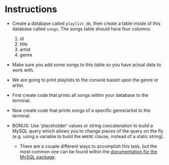 # Instructions

- Create a database called `playlist_db`, then create a table inside of this database called `songs`. The songs table should have four columns:

  1. id
  2. title
  3. artist
  4. genre

- Make sure you add some songs to this table so you have actual data to work with.

- We are going to print playlists to the console based upon the genre or artist.

- First create code that prints all songs within your database to the terminal.

- Now create code that prints songs of a specific genre/artist to the terminal.

- BONUS: Use 'placeholder' values or string concatenation to build a MySQL query which allows you to change pieces of the query on the fly (e.g. using a variable to build the `WHERE` clause, instead of a static string).

  - There are a couple different ways to accomplish this task, but the most common one can be found within the [documentation for the MySQL package](https://github.com/mysqljs/mysql#performing-queries).

